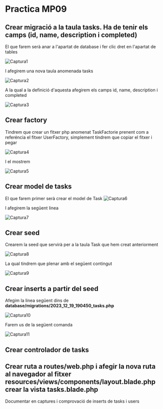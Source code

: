 # Practica MP09

## Crear migració a la taula tasks. Ha de tenir els camps (id, name, description i completed)
El que farem serà anar a l'apartat de database i fer clic dret en l'apartat de tables

![Captura1](Capturas/Selección_001.png)

I afegirem una nova taula anomenada tasks

![Captura2](Capturas/Selección_002.png)

A la qual a la definició d'aquesta afegirem els camps id, name, description i completed

![Captura3](Capturas/Selección_003.png)


## Crear factory

Tindrem que crear un fitxer php anomenat TaskFactorie prenent com a referéncia el fitxer UserFactory,
simplement tindrem que copiar el fitxer i pegar

![Captura4](Capturas/Selección_004.png)

I el mostrem

![Captura5](Capturas/Selección_005.png)

## Crear model de tasks

El que farem primer serà crear el model de Task
![Captura6](Capturas/Selección_006.png)

I afegirem la següent linea

![Captura7](Capturas/Selección_007.png)
## Crear seed

Crearem la seed que servirà per a la taula Task que hem creat anteriorment

![Captura8](Capturas/Selección_008.png)

La qual tindrem que plenar amb el següent contingut

![Captura9](Capturas/Selección_009.png)

## Crear inserts a partir del seed

Afegim la linea següent dins de **database/migrations/2023_12_19_190450_tasks.php**

![Captura10](Capturas/Selección_010.png)

Farem us de la següent comanda

![Captura11](Capturas/Selección_011.png)




## Crear controlador de tasks




## Crear ruta a routes/web.php i afegir la nova ruta al navegador al fitxer resources/views/components/layout.blade.php crear la vista tasks.blade.php


Documentar en captures i comprovació de inserts de tasks i users
